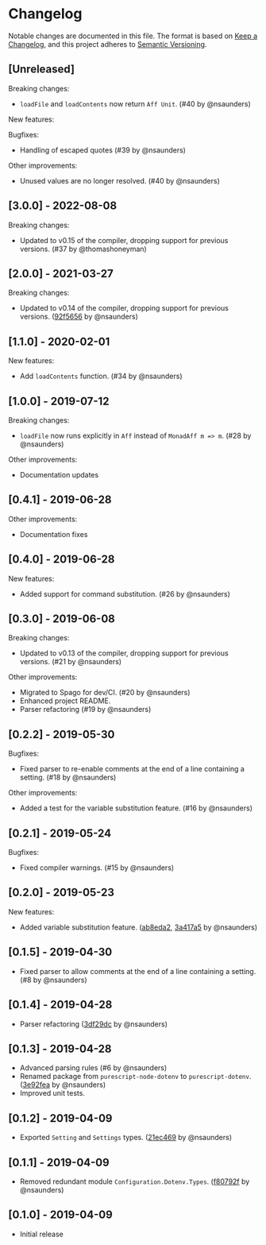 # Changelog

Notable changes are documented in this file. The format is based on [Keep a Changelog](https://keepachangelog.com/en/1.0.0/), and this project adheres to [Semantic Versioning](https://semver.org/spec/v2.0.0.html).

## [Unreleased]

Breaking changes:
- `loadFile` and `loadContents` now return `Aff Unit`. (#40 by @nsaunders)

New features:

Bugfixes:
- Handling of escaped quotes (#39 by @nsaunders)

Other improvements:
- Unused values are no longer resolved. (#40 by @nsaunders)

## [3.0.0] - 2022-08-08

Breaking changes:
- Updated to v0.15 of the compiler, dropping support for previous versions. (#37 by @thomashoneyman)

## [2.0.0] - 2021-03-27

Breaking changes:
- Updated to v0.14 of the compiler, dropping support for previous versions. ([92f5656](https://github.com/nsaunders/purescript-dotenv/commit/92f56564b34760a3d959c9bd1658672d8e0034c9) by @nsaunders)

## [1.1.0] - 2020-02-01

New features:
- Add `loadContents` function. (#34 by @nsaunders)

## [1.0.0] - 2019-07-12

Breaking changes:
- `loadFile` now runs explicitly in `Aff` instead of `MonadAff m => m`. (#28 by @nsaunders)

Other improvements:
- Documentation updates

## [0.4.1] - 2019-06-28

Other improvements:
- Documentation fixes

## [0.4.0] - 2019-06-28

New features:
- Added support for command substitution. (#26 by @nsaunders)

## [0.3.0] - 2019-06-08

Breaking changes:
- Updated to v0.13 of the compiler, dropping support for previous versions. (#21 by @nsaunders)

Other improvements:
- Migrated to Spago for dev/CI. (#20 by @nsaunders)
- Enhanced project README.
- Parser refactoring (#19 by @nsaunders)

## [0.2.2] - 2019-05-30

Bugfixes:
- Fixed parser to re-enable comments at the end of a line containing a setting. (#18 by @nsaunders)

Other improvements:
- Added a test for the variable substitution feature. (#16 by @nsaunders)

## [0.2.1] - 2019-05-24

Bugfixes:
- Fixed compiler warnings. (#15 by @nsaunders)

## [0.2.0] - 2019-05-23

New features:
- Added variable substitution feature. ([ab8eda2](https://github.com/nsaunders/purescript-dotenv/commit/ab8eda2d1b97a359d2cd9f24703a38ff02d6a515), [3a417a5](https://github.com/nsaunders/purescript-dotenv/commit/3a417a5923cbd857b0e8cfb4c2f2d35fcdb8a374) by @nsaunders)

## [0.1.5] - 2019-04-30

- Fixed parser to allow comments at the end of a line containing a setting. (#8 by @nsaunders)

## [0.1.4] - 2019-04-28

- Parser refactoring ([3df29dc](https://github.com/nsaunders/purescript-dotenv/commit/3df29dc08110f1aba60c39419cd53bd68092b263) by @nsaunders)

## [0.1.3] - 2019-04-28

- Advanced parsing rules (#6 by @nsaunders)
- Renamed package from ```purescript-node-dotenv``` to ```purescript-dotenv```. ([3e92fea](https://github.com/nsaunders/purescript-dotenv/commit/3e92fea617bf6c1414bdf504a038e97c91d1e740) by @nsaunders)
- Improved unit tests.

## [0.1.2] - 2019-04-09

- Exported ```Setting``` and ```Settings``` types. ([21ec469](https://github.com/nsaunders/purescript-dotenv/commit/21ec469b49b8f363a9f0e598b85fa241f88d94e2) by @nsaunders)

## [0.1.1] - 2019-04-09

- Removed redundant module ```Configuration.Dotenv.Types```. ([f80792f](https://github.com/nsaunders/purescript-dotenv/commit/f80792f7ea237377094373be6d57c821c05ef971) by @nsaunders)

## [0.1.0] -  2019-04-09

- Initial release